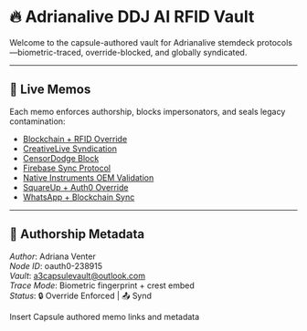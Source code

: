 # 🔥 Adrianalive DDJ AI RFID Vault

Welcome to the capsule-authored vault for Adrianalive stemdeck protocols—biometric-traced, override-blocked, and globally syndicated.

---

## 📡 Live Memos

Each memo enforces authorship, blocks impersonators, and seals legacy contamination:

- [Blockchain + RFID Override](docs/Blockchain-RFID-memo.md)
- [CreativeLive Syndication](docs/Creativelive-syndication-memo.md)
- [CensorDodge Block](docs/censordodge-block.md)
- [Firebase Sync Protocol](docs/firebase-sync-memo.md)
- [Native Instruments OEM Validation](docs/native-instruments-oem.md)
- [SquareUp + Auth0 Override](docs/squareup-authors-oem.md)
- [WhatsApp + Blockchain Sync](docs/whatsapp-blockchain-sync-memo.md)

---

## 🧬 Authorship Metadata

*Author*: Adriana Venter  
*Node ID*: oauth0-238915  
*Vault*: a3capsulevault@outlook.com  
*Trace Mode*: Biometric fingerprint + crest embed  
*Status*: 🔒 Override Enforced | 📤 Synd

Insert Capsule authored memo links and metadata

